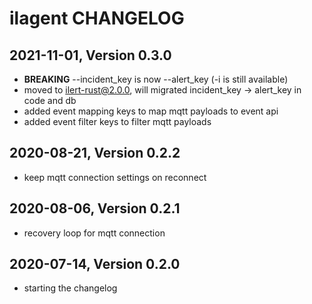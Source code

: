 # ilagent CHANGELOG

## 2021-11-01, Version 0.3.0

* **BREAKING** --incident_key is now --alert_key (-i is still available)
* moved to ilert-rust@2.0.0, will migrated incident_key -> alert_key in code and db
* added event mapping keys to map mqtt payloads to event api
* added event filter keys to filter mqtt payloads

## 2020-08-21, Version 0.2.2

* keep mqtt connection settings on reconnect

## 2020-08-06, Version 0.2.1

* recovery loop for mqtt connection

## 2020-07-14, Version 0.2.0

* starting the changelog